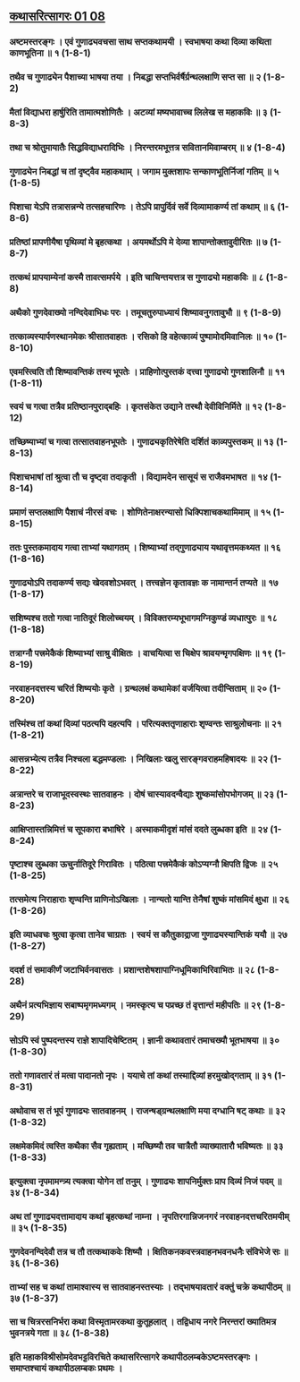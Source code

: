 ## [कथासरित्सागरः 01 08](https://sa.wikisource.org/wiki/कथासरित्सागरः/लम्बकः_१/तरङ्गः_८)

### अष्टमस्तरङ्गः । एवं गुणाढ्यवचसा साथ सप्तकथामयी । स्वभाषया कथा दिव्या कथिता काणभूतिना ॥ १ (1-8-1)

### तथैव च गुणाढ्येन पैशाच्या भाषया तया । निबद्धा सप्तभिर्वर्षैर्ग्रन्थलक्षाणि सप्त सा ॥ २ (1-8-2)

### मैतां विद्याधरा हार्षुरिति तामात्मशोणितैः । अटव्यां मष्यभावाच्च लिलेख स महाकविः ॥ ३ (1-8-3)

### तथा च श्रोतुमायातैः सिद्धविद्याधरादिभिः । निरन्तरमभूत्तत्र सवितानमिवाम्बरम् ॥ ४ (1-8-4)

### गुणाढ्येन निबद्धां च तां दृष्ट्वैव महाकथाम् । जगाम मुक्तशापः सन्काणभूतिर्निजां गतिम् ॥ ५ (1-8-5)

### पिशाचा येऽपि तत्रासन्नन्ये तत्सहचारिणः । तेऽपि प्रापुर्दिवं सर्वे दिव्यामाकर्ण्य तां कथाम् ॥ ६ (1-8-6)

### प्रतिष्ठां प्रापणीयैषा पृथिव्यां मे बृहत्कथा । अयमर्थोऽपि मे देव्या शापान्तोक्तावुदीरितः ॥ ७ (1-8-7)

### तत्कथं प्रापयाम्येनां कस्मै तावत्समर्पये । इति चाचिन्तयत्तत्र स गुणाढ्यो महाकविः ॥ ८ (1-8-8)

### अथैको गुणदेवाख्यो नन्दिदेवाभिधः परः । तमूचतुरुपाध्यायं शिष्यावनुगतावुभौ ॥ ९ (1-8-9)

### तत्काव्यस्यार्पणस्थानमेकः श्रीसातवाहतः । रसिको हि वहेत्काव्यं पुष्पामोदमिवानिलः ॥ १० (1-8-10)

### एवमस्त्विति तौ शिष्यावन्तिकं तस्य भूपतेः । प्राहिणोत्पुस्तकं दत्त्वा गुणाढ्यो गुणशालिनौ ॥ ११ (1-8-11)

### स्वयं च गत्वा तत्रैव प्रतिष्ठानपुराद्बहिः । कृतसंकेत उद्याने तस्थौ देवीविनिर्मिते ॥ १२ (1-8-12)

### तच्छिष्याभ्यां च गत्वा तत्सातवाहनभूपतेः । गुणाढ्यकृतिरेषेति दर्शितं काव्यपुस्तकम् ॥ १३ (1-8-13)

### पिशाचभाषां तां श्रुत्वा तौ च दृष्ट्वा तदाकृती । विद्यामदेन सासूयं स राजैवमभाषत ॥ १४ (1-8-14)

### प्रमाणं सप्तलक्षाणि पैशाचं नीरसं वचः । शोणितेनाक्षरन्यासो धिक्पिशाचकथामिमाम् ॥ १५ (1-8-15)

### ततः पुस्तकमादाय गत्वा ताभ्यां यथागतम् । शिष्याभ्यां तद्गुणाढ्याय यथावृत्तमकथ्यत ॥ १६ (1-8-16)

### गुणाढ्योऽपि तदाकर्ण्य सद्यः खेदवशोऽभवत् । तत्त्वज्ञेन कृतावज्ञः क नामान्तर्न तप्यते ॥ १७ (1-8-17)

### सशिष्यश्च ततो गत्वा नातिदूरं शिलोच्चयम् । विविक्तरम्यभूभागमग्निकुण्डं व्यधात्पुरः ॥ १८ (1-8-18)

### तत्राग्नौ पत्त्रमेकैकं शिष्याभ्यां साश्रु वीक्षितः । वाचयित्वा स चिक्षेप श्रावयन्मृगपक्षिणः ॥ १९ (1-8-19)

### नरवाहनदत्तस्य चरितं शिष्ययोः कृते । ग्रन्थलक्षं कथामेकां वर्जयित्वा तदीप्सिताम् ॥ २० (1-8-20)

### तस्मिंश्च तां कथां दिव्यां पठत्यपि दहत्यपि । परित्यक्ततृणाहाराः शृण्वन्तः साश्रुलोचनाः ॥ २१ (1-8-21)

### आसन्नभ्येत्य तत्रैव निश्चला बद्धमण्डलाः । निखिलाः खलु सारङ्गवराहमहिषादयः ॥ २२ (1-8-22)

### अत्रान्तरे च राजाभूदस्वस्थः सातवाहनः । दोषं चास्यावदन्वैद्याः शुष्कमांसोपभोगजम् ॥ २३ (1-8-23)

### आक्षिप्तास्तन्निमित्तं च सूपकारा बभाषिरे । अस्माकमीदृशं मांसं ददते लुब्धका इति ॥ २४ (1-8-24)

### पृष्टाश्च लुब्धका ऊचुर्नातिदूरे गिरावितः । पठित्वा पत्त्रमेकैकं कोऽप्यग्नौ क्षिपति द्विजः ॥ २५ (1-8-25)

### तत्समेत्य निराहाराः शृण्वन्ति प्राणिनोऽखिलाः । नान्यतो यान्ति तेनैषां शुष्कं मांसमिदं क्षुधा ॥ २६ (1-8-26)

### इति व्याधवचः श्रुत्वा कृत्वा तानेव चाग्रतः । स्वयं स कौतुकाद्राजा गुणाढ्यस्यान्तिकं ययौ ॥ २७ (1-8-27)

### ददर्श तं समाकीर्णं जटाभिर्वनवासतः । प्रशान्तशेषशापाग्निधूमिकाभिरिवाभितः ॥ २८ (1-8-28)

### अथैनं प्रत्यभिज्ञाय सबाष्पमृगमध्यगम् । नमस्कृत्य च पप्रच्छ तं वृत्तान्तं महीपतिः ॥ २९ (1-8-29)

### सोऽपि स्वं पुष्पदन्तस्य राज्ञे शापादिचेष्टितम् । ज्ञानी कथावतारं तमाचख्यौ भूतभाषया ॥ ३० (1-8-30)

### ततो गणावतारं तं मत्वा पादानतो नृपः । ययाचे तां कथां तस्माद्दिव्यां हरमुखोद्गताम् ॥ ३१ (1-8-31)

### अथोवाच स तं भूपं गुणाढ्यः सातवाहनम् । राजन्षड्ग्रन्थलक्षाणि मया दग्धानि षट् कथाः ॥ ३२ (1-8-32)

### लक्षमेकमिदं त्वस्ति कथैका सैव गृह्यताम् । मच्छिष्यौ तव चात्रैतौ व्याख्यातारौ भविष्यतः ॥ ३३ (1-8-33)

### इत्युक्त्वा नृपमामन्त्र्य त्यक्त्वा योगेन तां तनुम् । गुणाढ्यः शापनिर्मुक्तः प्राप दिव्यं निजं पदम् ॥ ३४ (1-8-34)

### अथ तां गुणाढ्यदत्तामादाय कथां बृहत्कथां नाम्ना । नृपतिरगान्निजनगरं नरवाहनदत्तचरितमयीम् ॥ ३५ (1-8-35)

### गुणदेवनन्दिदेवौ तत्र च तौ तत्कथाकवेः शिष्यौ । क्षितिकनकवस्त्रवाहनभवनधनैः संविभेजे सः ॥ ३६ (1-8-36)

### ताभ्यां सह च कथां तामाश्वास्य स सातवाहनस्तस्याः । तद्भाषयावतारं वक्तुं चक्रे कथापीठम् ॥ ३७ (1-8-37)

### सा च चित्ररसनिर्भरा कथा विस्मृतामरकथा कुतूहलात् । तद्विधाय नगरे निरन्तरां ख्यातिमत्र भुवनत्रये गता ॥ ३८ (1-8-38)

### इति महाकविश्रीसोमदेवभट्टविरचिते कथासरित्सागरे कथापीठलम्बकेऽष्टमस्तरङ्गः । समाप्तश्चायं कथापीठलम्बकः प्रथमः । 